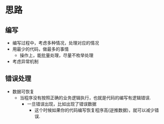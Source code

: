 # 思路
## 编写
- 编写过程中，考虑多种情况，处理对应的情况
- 用最少的代码，做最多的事情
	- 操作上，能批量处理，尽量不枚举处理
- 考虑异常机制	

## 错误处理
- 数据可恢复
	- 当程序没有按照正确的业务逻辑执行，也就是代码的编写有逻辑错误.
		- 一旦错误出现，比如出现了错误数据
			- 这个时候如果你的代码编写恢复程序高(逆推数据)，就可以减少错误.